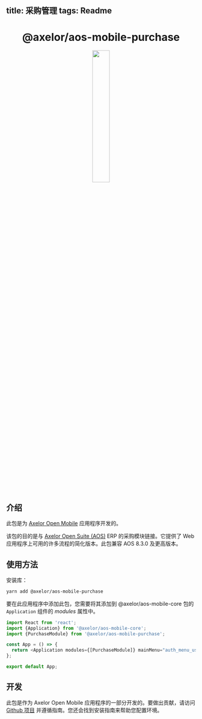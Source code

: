 <!--
 * @Author: macrogoal macrogoal@sina.com
 * @Date: 2025-09-16 20:35:45
 * @LastEditors: macrogoal macrogoal@sina.com
 * @LastEditTime: 2025-09-16 20:40:18
 * @FilePath: \axelor-mobile\packages\apps\purchase\README_zh.md
 * @Description: 这是默认设置,请设置`customMade`, 打开koroFileHeader查看配置 进行设置: https://github.com/OBKoro1/koro1FileHeader/wiki/%E9%85%8D%E7%BD%AE
-->
title: 采购管理
 tags: Readme
---

<h1 align="center">@axelor/aos-mobile-purchase</h1>

<div align="center">
    <img src="https://i.imgur.com/KJAAFlT.png" width="30%"/>
</div>

## 介绍

此包是为 [Axelor Open Mobile](https://github.com/axelor/axelor-mobile) 应用程序开发的。

该包的目的是与 [Axelor Open Suite (AOS)](https://github.com/axelor/axelor-open-suite) ERP 的采购模块链接。它提供了 Web 应用程序上可用的许多流程的简化版本。此包兼容 AOS 8.3.0 及更高版本。

## 使用方法

安装库：

```bash
yarn add @axelor/aos-mobile-purchase
```

要在此应用程序中添加此包，您需要将其添加到 @axelor/aos-mobile-core 包的 `Application` 组件的 _modules_ 属性中。

```typescript
import React from 'react';
import {Application} from '@axelor/aos-mobile-core';
import {PurchaseModule} from '@axelor/aos-mobile-purchase';

const App = () => {
  return <Application modules={[PurchaseModule]} mainMenu="auth_menu_user" />;
};

export default App;
```

## 开发

此包是作为 Axelor Open Mobile 应用程序的一部分开发的。要做出贡献，请访问 [Github 项目](https://github.com/axelor/axelor-mobile) 并遵循指南。您还会找到安装指南来帮助您配置环境。
